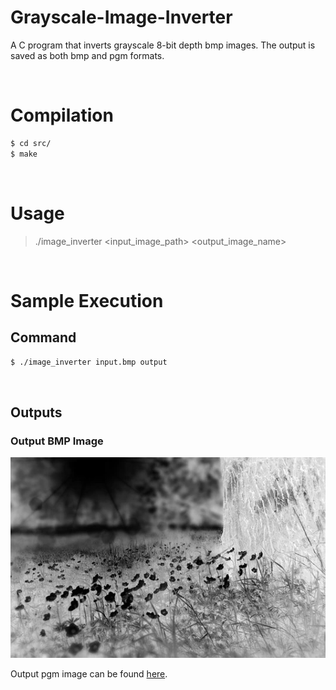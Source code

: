 # Grayscale-Image-Inverter
A C program that inverts grayscale 8-bit depth bmp images. The output is saved as both bmp and pgm formats.

<br />

# Compilation
```bash
$ cd src/
$ make
```

<br />

# Usage
  > ./image_inverter &lt;input_image_path&gt; &lt;output_image_name&gt;

<br />

# Sample Execution

## Command
```bash
$ ./image_inverter input.bmp output
```
<br />

## Outputs
### Output BMP Image
![Output BMP image](https://raw.githubusercontent.com/ender-s/Grayscale-Image-Inverter/main/images/output.bmp)

Output pgm image can be found [here](./images/output.pgm).
